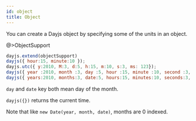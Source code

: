 ```yaml
---
id: object
title: Object
---
```

You can create a Dayjs object by specifying some of the units in an object.

@>ObjectSupport

```js
dayjs.extend(objectSupport)
dayjs({ hour:15, minute:10 });
dayjs.utc({ y:2010, M:3, d:5, h:15, m:10, s:3, ms: 123});
dayjs({ year :2010, month :3, day :5, hour :15, minute :10, second :3, millisecond :123});
dayjs({ years:2010, months:3, date:5, hours:15, minutes:10, seconds:3, milliseconds:123});
```

`day` and `date` key both mean day of the month.

`dayjs({})` returns the current time.

Note that like `new Date(year, month, date)`, months are 0 indexed.

